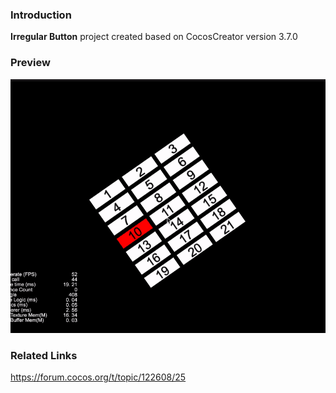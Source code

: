 ### Introduction
**Irregular Button** project created based on CocosCreator version 3.7.0 

### Preview
![image](../../../gif/202203/2022030568.gif)

### Related Links
https://forum.cocos.org/t/topic/122608/25